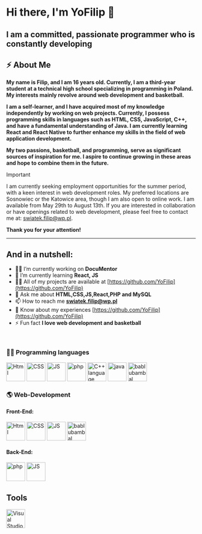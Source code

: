 
# **Hi there, I'm YoFilip 👋**

## **I am a committed, passionate programmer who is constantly developing**


## ⚡ **About Me**

**My name is Filip, and I am 16 years old. Currently, I am a third-year student at a technical high school specializing in programming in Poland. My interests mainly revolve around web development and basketball.**

**I am a self-learner, and I have acquired most of my knowledge independently by working on web projects. Currently, I possess programming skills in languages such as HTML, CSS, JavaScript, C++, and have a fundamental understanding of Java. I am currently learning React and React Native to further enhance my skills in the field of web application development.**

**My two passions, basketball, and programming, serve as significant sources of inspiration for me. I aspire to continue growing in these areas and hope to combine them in the future.**

> [!IMPORTANT] 
> I am currently seeking employment opportunities for the summer period, with a keen interest in web development roles. My preferred locations are Sosnowiec or the Katowice area, though I am also open to online work. I am available from May 29th to August 13th. If you are interested in collaboration or have openings related to web development, please feel free to contact me at: swiatek.filip@wp.pl.

**Thank you for your attention!**

---

## **And in a nutshell:**

- 👨‍💻 I’m currently working on **DocuMentor**
- 🌱 I’m currently learning **React, JS**
- 👨‍💻 All of my projects are available at [https://github.com/YoFilip](https://github.com/YoFilip)
- 💬 Ask me about **HTML,CSS,JS,React,PHP and MySQL**
- 📫 How to reach me **swiatek.filip@wp.pl**
- 📄 Know about my experiences [https://github.com/YoFilip](https://github.com/YoFilip)
- ⚡ Fun fact **I love web development and basketball**

<br>

###  👨‍💻  Programming languages

<p align='left'>
<img src="https://raw.githubusercontent.com/bablubambal/All_logo_and_pictures/1ac69ce5fbc389725f16f989fa53c62d6e1b4883/social%20icons/html5.svg" alt="Html" height="50" width="50" />
<img src="https://raw.githubusercontent.com/bablubambal/All_logo_and_pictures/1ac69ce5fbc389725f16f989fa53c62d6e1b4883/social%20icons/css3.svg" alt="CSS" height="50" width="50" />
<img src="https://raw.githubusercontent.com/bablubambal/All_logo_and_pictures/1ac69ce5fbc389725f16f989fa53c62d6e1b4883/social%20icons/javascript.svg" alt="JS" height="50" width="50" /> 
<img src="https://raw.githubusercontent.com/bablubambal/All_logo_and_pictures/1ac69ce5fbc389725f16f989fa53c62d6e1b4883/social%20icons/php.svg" alt="php" height="50" width="50" />
<img src="https://raw.githubusercontent.com/bablubambal/All_logo_and_pictures/1ac69ce5fbc389725f16f989fa53c62d6e1b4883/programming%20languages/c%2B%2B.svg" alt="C++ language" height="50" width="50" /> 
<img src="https://raw.githubusercontent.com/bablubambal/All_logo_and_pictures/1ac69ce5fbc389725f16f989fa53c62d6e1b4883/programming%20languages/java.svg" alt="java" height="50" width="50" /> 
<img src="https://raw.githubusercontent.com/bablubambal/All_logo_and_pictures/1ac69ce5fbc389725f16f989fa53c62d6e1b4883/social%20icons/react.svg" alt="bablubambal" height="50" width="50" /> 
</p>

### 🌎 Web-Development
#### Front-End:

<p align='left'>
<img src="https://raw.githubusercontent.com/bablubambal/All_logo_and_pictures/1ac69ce5fbc389725f16f989fa53c62d6e1b4883/social%20icons/html5.svg" alt="Html" height="50" width="50" />
<img src="https://raw.githubusercontent.com/bablubambal/All_logo_and_pictures/1ac69ce5fbc389725f16f989fa53c62d6e1b4883/social%20icons/css3.svg" alt="CSS" height="50" width="50" />
<img src="https://raw.githubusercontent.com/bablubambal/All_logo_and_pictures/1ac69ce5fbc389725f16f989fa53c62d6e1b4883/social%20icons/javascript.svg" alt="JS" height="50" width="50" /> 
<img src="https://raw.githubusercontent.com/bablubambal/All_logo_and_pictures/1ac69ce5fbc389725f16f989fa53c62d6e1b4883/social%20icons/react.svg" alt="bablubambal" height="50" width="50" /> 
</p>

#### Back-End:

<p align='left'>
<img src="https://raw.githubusercontent.com/bablubambal/All_logo_and_pictures/1ac69ce5fbc389725f16f989fa53c62d6e1b4883/social%20icons/php.svg" alt="php" height="50" width="50" />
<img src="https://raw.githubusercontent.com/bablubambal/All_logo_and_pictures/1ac69ce5fbc389725f16f989fa53c62d6e1b4883/social%20icons/javascript.svg" alt="JS" height="50" width="50" /> 
</p>

## Tools


<p align='left'>
<img src="https://cdn.icon-icons.com/icons2/2107/PNG/512/file_type_vscode_icon_130084.png" alt="Visual Studio Code" height="50" width="50" />
</p>



